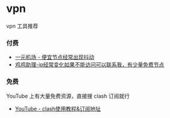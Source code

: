# vpn
vpn 工具推荐

### 付费

- [一元机场 - 便宜节点经常出现抖动](https://xn--4gq62f52gdss.com/#/register?code=ITtSXP4f)
- [鸡鸡助理-ip经常变化如果不能访问可以联系我，有少量免费节点](https://j03.tbcache.us/waf/qiphon2)

### 免费

YouTube 上有大量免费资源，直接搜 clash 订阅就行

- [YouTube - clash使用教程&订阅地址](https://www.youtube.com/watch?v=CJQRlSX81zc)
